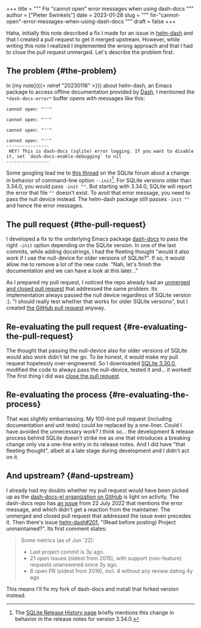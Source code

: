 +++
title = """
  Fix "cannot open" error messages when using dash-docs
  """
author = ["Pieter Swinkels"]
date = 2023-01-28
slug = """
  fix-"cannot-open"-error-messages-when-using-dash-docs
  """
draft = false
+++

Haha, initially this note described a fix I made for an issue in [helm-dash](https://github.com/dash-docs-el/helm-dash) and
that I created a pull request to get it merged upstream. However, while writing
this note I realized I implemented the wrong approach and that I had to close
the pull request unmerged. Let's describe the problem first.


## The problem {#the-problem}

In [my note]({{< relref "20230116" >}}) about helm-dash, an Emacs package to access offline documentation
provided by [Dash](https://kapeli.com/dash), I mentioned the `*dash-docs-error*` buffer opens with messages
like this:

```text
cannot open: "''"

cannot open: "''"

cannot open: "''"

cannot open: "''"
----------------
 HEY! This is dash-docs (sqlite) error logging. If you want to disable it, set `dash-docs-enable-debugging` to nil
----------------
```

Some googling lead me to [this thread](https://sqlite.org/forum/forumpost/577873aa57777b91) on the SQLite forum about a change in
behavior of command-line option `--init`[^fn:1]. For SQLite versions older than
3.34.0, you would pass `-init ""`. But starting with 3.34.0, SQLite will report
the error that file `""` doesn't exist. To avoit that error message, you need to
pass the null device instead. The helm-dash package still passes `-init ""` and
hence the error messages.


## The pull request {#the-pull-request}

I developed a fix to the underlying Emacs package [dash-docs](https://github.com/dash-docs-el/dash-docs/pull/18) to pass the right
`-init` option depending on the SQLite version. In one of the last commits,
while adding docstrings, I had the fleeting thought "would it also work if I use
the null-device for older versions of SQLite?". If so, it would allow me to
remove a lot of the new code. "Nah, let's finish the documentation and we can
have a look at this later..."

As I prepared my pull request, I noticed the repo already had an [unmerged and
closed pull request](https://github.com/dash-docs-el/dash-docs/pull/11) that addressed the same problem. Its implementation always
passed the null device regardless of SQLite version :). "I should really test
whether that works for older SQLite versions", but I created [the GitHub pull
request](https://github.com/dash-docs-el/dash-docs/pull/18) anyway.


## Re-evaluating the pull request {#re-evaluating-the-pull-request}

The thought that passing the null-device also for older versions of SQLite would
also work didn't let me go. To be honest, it would make my pull request
hopelessly over-engineered. So I downloaded [SQLite 3.30.0](https://www.sqlite.org/2020/sqlite-tools-linux-x86-3330000.zip), modified the code to
always pass the null-device, tested it and... it worked! The first thing I did
was [close the pull request](https://github.com/dash-docs-el/dash-docs/pull/18#issuecomment-1407438486).


## Re-evaluating the process {#re-evaluating-the-process}

That was slightly embarrassing. My 100-line pull request (including
documentation and unit tests) could be replaced by a one-liner. Could I have
avoided the unnecessary work? I think so... the development &amp; release process
behind SQLite doesn't strike me as one that introduces a breaking change only
via a one-line entry in its release notes. And I did have "that fleeting
thought", albeit at a late stage during development and I didn't act on it.


## And upstream? {#and-upstream}

I already had my doubts whether my pull request would have been picked up as the
[dash-docs-el organization on GitHub](https://github.com/dash-docs-el/helm-dash) is light on activity. The dash-docs repo has
[an issue](https://github.com/dash-docs-el/dash-docs/issues/17) from 22 July 2022 that mentions the error message, and which didn't get
a reaction from the maintainer. The unmerged and closed pull request that
addressed the issue even precedes it. Then there's issue [helm-dash#201](https://github.com/dash-docs-el/helm-dash/issues/201), "(Read
before posting) Project unmaintained?". Its first comment states:

> Some metrics (as of Jun '22):
>
> -   Last project commit is 3y ago.
> -   21 open issues (oldest from 2015), with support (non-feature) requests
>     unanswered since 3y ago.
> -   8 open PR (oldest from 2016), incl. 4 without any review dating 4y ago

This means I'll fix my fork of dash-docs and install that forked version
instead.

[^fn:1]: The [SQLite Release History page](https://www.sqlite.org/changes.html) briefly mentions this change in behavior
    in the release notes for version 3.34.0.
